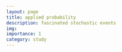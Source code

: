 ```yaml
---
layout: page
title: applied probability
description: fascinated stochastic events
img: 
importance: 1
category: study
---
```


